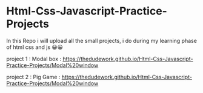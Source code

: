 # Html-Css-Javascript-Practice-Projects
In this Repo i will upload all the small projects, i do during my learning phase of html css and js 😀😀

project 1 : Modal box :  https://thedudework.github.io/Html-Css-Javascript-Practice-Projects/Modal%20window

project 2 : Pig Game :  https://thedudework.github.io/Html-Css-Javascript-Practice-Projects/Modal%20window
